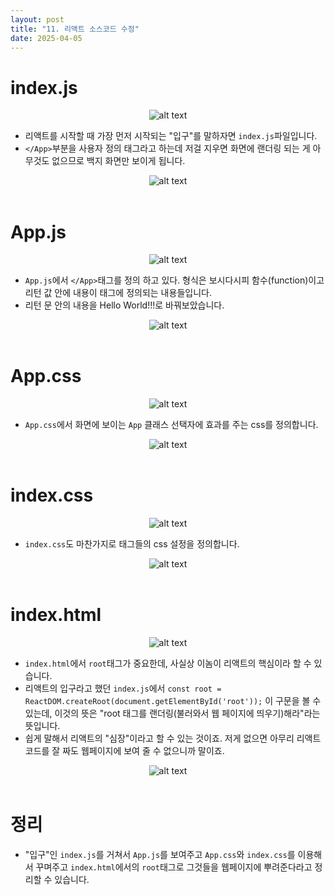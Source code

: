 ```yaml
---
layout: post
title: "11. 리액트 소스코드 수정"
date: 2025-04-05
---
```


# index.js

<div style="text-align: center;">
	<img src="/사진들/리액트/index.js 변경 전.png" alt="alt text" />
</div>

- 리액트를 시작할 때 가장 먼저 시작되는 "입구"를 말하자면 ```index.js```파일입니다.
- ```</App>```부분을 사용자 정의 태그라고 하는데 저걸 지우면 화면에 랜더링 되는 게 아무것도 없으므로 백지 화면만 보이게 됩니다.

<div style="text-align: center;">
	<img src="/사진들/리액트/index.js 변경 후.png" alt="alt text" />
</div>

<br>

# App.js

<div style="text-align: center;">
	<img src="/사진들/리액트/App.js 변경 전.png" alt="alt text" />
</div>

- ```App.js```에서 ```</App>```태그를 정의 하고 있다. 형식은 보시다시피 함수(function)이고 리턴 값 안에 내용이 태그에 정의되는 내용들입니다.
- 리턴 문 안의 내용을 Hello World!!!로 바꿔보았습니다.

<div style="text-align: center;">
	<img src="/사진들/리액트/App.js 변경 후.png" alt="alt text" />
</div>

<br>

# App.css

<div style="text-align: center;">
	<img src="/사진들/리액트/App.css 변경 전.png" alt="alt text" />
</div>

- ```App.css```에서 화면에 보이는 ```App``` 클래스 선택자에 효과를 주는 css를 정의합니다.

<div style="text-align: center;">
	<img src="/사진들/리액트/App.css 변경 후.png" alt="alt text" />
</div>

<br>

# index.css

<div style="text-align: center;">
	<img src="/사진들/리액트/index.css 변경 전.png" alt="alt text" />
</div>

- ```index.css```도 마찬가지로 태그들의 css 설정을 정의합니다.

<div style="text-align: center;">
	<img src="/사진들/리액트/index.css 변경 후.png" alt="alt text" />
</div>

<br>

# index.html

<div style="text-align: center;">
	<img src="/사진들/리액트/root 변경 전.png" alt="alt text" />
</div>

- ```index.html```에서 ```root```태그가 중요한데, 사실상 이놈이 리액트의 핵심이라 할 수 있습니다.
- 리액트의 입구라고 했던 ```index.js```에서 ```const root = ReactDOM.createRoot(document.getElementById('root'));``` 이 구문을 볼 수 있는데, 이것의 뜻은 "root 태그를 랜더링(불러와서 웹 페이지에 띄우기)해라"라는 뜻입니다.
- 쉽게 말해서 리액트의 "심장"이라고 할 수 있는 것이죠. 저게 없으면 아무리 리액트 코드를 잘 짜도 웹페이지에 보여 줄 수 없으니까 말이죠.

<div style="text-align: center;">
	<img src="/사진들/리액트/root 변경 후.png" alt="alt text" />
</div>

<br>

# 정리

- "입구"인 ```index.js```를 거쳐서 ```App.js```를 보여주고 ```App.css```와 ```index.css```를 이용해서 꾸며주고 ```index.html```에서의 ```root```태그로 그것들을 웹페이지에 뿌려준다라고 정리할 수 있습니다.

